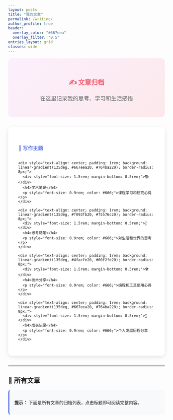```yaml
---
layout: posts
title: "我的文章"
permalink: /writing/
author_profile: true
header:
  overlay_color: "#667eea"
  overlay_filter: "0.5"
entries_layout: grid
classes: wide
---
```


<div style="text-align: center; padding: 2rem; background: linear-gradient(135deg, #f093fb20, #f5576c20); border-radius: 12px; margin-bottom: 2rem;">
  <h2 style="color: #f5576c; margin-bottom: 1rem;">✍️ 文章归档</h2>
  <p style="color: #666; font-size: 1.1rem;">在这里记录我的思考、学习和生活感悟</p>
</div>

<div style="background: white; padding: 2rem; border-radius: 12px; margin-bottom: 2rem; box-shadow: 0 4px 15px rgba(0,0,0,0.1);">
  <h3 style="color: #667eea; margin-bottom: 1rem;">📖 写作主题</h3>
  <div style="display: grid; grid-template-columns: repeat(auto-fit, minmax(200px, 1fr)); gap: 1rem;">
    
    <div style="text-align: center; padding: 1rem; background: linear-gradient(135deg, #667eea20, #764ba220); border-radius: 8px;">
      <div style="font-size: 1.5rem; margin-bottom: 0.5rem;">📚</div>
      <h4>学术笔记</h4>
      <p style="font-size: 0.9rem; color: #666;">课程学习和研究心得</p>
    </div>
    
    <div style="text-align: center; padding: 1rem; background: linear-gradient(135deg, #f093fb20, #f5576c20); border-radius: 8px;">
      <div style="font-size: 1.5rem; margin-bottom: 0.5rem;">💭</div>
      <h4>思考随笔</h4>
      <p style="font-size: 0.9rem; color: #666;">对生活和世界的思考</p>
    </div>
    
    <div style="text-align: center; padding: 1rem; background: linear-gradient(135deg, #4facfe20, #00f2fe20); border-radius: 8px;">
      <div style="font-size: 1.5rem; margin-bottom: 0.5rem;">🛠️</div>
      <h4>技术分享</h4>
      <p style="font-size: 0.9rem; color: #666;">编程和工具使用心得</p>
    </div>
    
    <div style="text-align: center; padding: 1rem; background: linear-gradient(135deg, #667eea20, #764ba220); border-radius: 8px;">
      <div style="font-size: 1.5rem; margin-bottom: 0.5rem;">🌱</div>
      <h4>成长记录</h4>
      <p style="font-size: 0.9rem; color: #666;">个人发展历程分享</p>
    </div>
  </div>
</div>

---

## 📝 所有文章

<div style="background: #f8f9fa; padding: 1rem; border-radius: 8px; margin-bottom: 2rem; border-left: 4px solid #667eea;">
  <p><strong>提示：</strong> 下面是所有文章的归档列表，点击标题即可阅读完整内容。</p>
</div>
